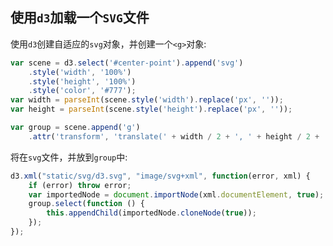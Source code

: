 
## 使用`d3`加载一个`SVG`文件 ##

使用`d3`创建自适应的`svg`对象，并创建一个`<g>`对象:
```javascript
var scene = d3.select('#center-point').append('svg')
    .style('width', '100%')
    .style('height', '100%')
    .style('color', '#777');
var width = parseInt(scene.style('width').replace('px', ''));
var height = parseInt(scene.style('height').replace('px', ''));

var group = scene.append('g')
    .attr('transform', 'translate(' + width / 2 + ', ' + height / 2 + ')');
```

将在`svg`文件，并放到`group`中:
```javascript
d3.xml("static/svg/d3.svg", "image/svg+xml", function(error, xml) {
    if (error) throw error;
    var importedNode = document.importNode(xml.documentElement, true);
    group.select(function () {
        this.appendChild(importedNode.cloneNode(true));
    });
});
```